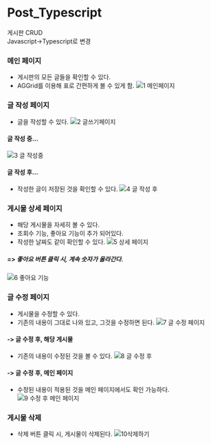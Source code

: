 # Post_Typescript
게시판 CRUD      
Javascript->Typescript로 변경

### 메인 페이지
* 게시판의 모든 글들을 확인할 수 있다.
* AGGrid를 이용해 표로 간편하게 볼 수 있게 함.
![1  메인페이지](https://user-images.githubusercontent.com/71022026/175185832-bcf3649e-f281-40fa-9401-e369856f21bb.PNG)

### 글 작성 페이지
* 글을 작성할 수 있다.
![2  글쓰기페이지](https://user-images.githubusercontent.com/71022026/175186047-724cb546-f39b-4d5f-bb02-ef4bde8d8ede.PNG)

#### 글 작성 중...
![3  글 작성중](https://user-images.githubusercontent.com/71022026/175186109-4b9a0c89-826e-48ee-88f7-73c543e4263e.PNG)

#### 글 작성 후...
* 작성한 글이 저장된 것을 확인할 수 있다.
![4  글 작성 후](https://user-images.githubusercontent.com/71022026/175186475-fb0d4c51-4104-4455-a8a4-fba07f98c74a.PNG)

### 게시물 상세 페이지
* 해당 게시물을 자세히 볼 수 있다.
* 조회수 기능, 좋아요 기능이 추가 되어있다.
* 작성한 날짜도 같이 확인할 수 있다.
![5  상세 페이지](https://user-images.githubusercontent.com/71022026/175186581-27e584f5-8b7d-4c32-8b0b-586df51a932d.PNG)

##### => 좋아요 버튼 클릭 시, 계속 숫자가 올라간다.
![6  좋아요 기능](https://user-images.githubusercontent.com/71022026/175186808-3bebd591-8062-4337-b982-6f77a9599a5f.PNG)

### 글 수정 페이지
* 게시물을 수정할 수 있다.
* 기존의 내용이 그대로 나와 있고, 그것을 수정하면 된다.
![7  글 수정 페이지](https://user-images.githubusercontent.com/71022026/175186715-21c68a10-ae5e-4659-8d1d-93b6fd9af222.PNG)

#### -> 글 수정 후, 해당 게시물
* 기존의 내용이 수정된 것을 볼 수 있다.
![8  글 수정 후](https://user-images.githubusercontent.com/71022026/175186875-0d4a3c5f-1749-45f4-a7f0-0ea79f25a649.PNG)

#### -> 글 수정 후, 메인 페이지
* 수정된 내용이 적용된 것을 메인 페이지에서도 확인 가능하다.
![9  수정 후 메인 페이지](https://user-images.githubusercontent.com/71022026/175186972-65f98da3-c9b6-40ac-bd02-35cf31ebc5ca.PNG)

### 게시물 삭제
* 삭제 버튼 클릭 시, 게시물이 삭제된다.
![10삭제하기](https://user-images.githubusercontent.com/71022026/175187081-8cf89c48-af8b-4f6c-9abd-54cec642cc13.PNG)
